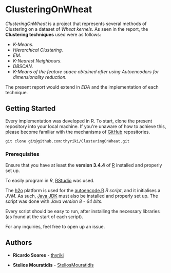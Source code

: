 # ClusteringOnWheat
*ClusteringOnWheat* is a project that represents several methods of Clustering on a dataset of *Wheat kernels*. As seen in the report, the **Clustering techniques** used were as follows:

* *K-Means.*
* *Hierarchical Clustering.*
* *EM.*
* *K-Nearest Neighbours.*
* *DBSCAN.*
* *K-Means of the feature space obtained after using Autoencoders for dimensionality reduction.*

The present report would extend in *EDA* and the implementation of each technique.

## Getting Started

Every implementation was developed in R. To start, clone the present repository into your local machine. If you're unaware of how to achieve this, please become familiar with the mechanisms of [GitHub](https://help.github.com/articles/set-up-git) repositories.

```
git clone git@github.com:thyriki/ClusteringOnWheat.git
```

### Prerequisites

Ensure that you have at least the **version 3.4.4** of [R](https://www.r-project.org/) installed and properly set up.

To easily program in *R*, [RStudio](https://www.rstudio.com/) was used.

The [h2o](http://docs.h2o.ai/h2o/latest-stable/h2o-docs/index.html) platform is used for the [autoencode.R](https://github.com/thyriki/ClusteringOnWheat/blob/master/R/autoencode.R) *R script*, and it initialises a *JVM*. As such, [Java JDK](http://www.oracle.com/technetwork/java/javase/downloads/index.html) must also be installed and properly set up. The script was done with *Java version 8 - 64 bits*.

Every script should be easy to run, after installing the necessary libraries (as found at the start of each script).

For any inquiries, feel free to open up an issue.

## Authors

* **Ricardo Soares** - [thyriki](https://github.com/thyriki)

* **Stelios Mouratidis** - [SteliosMouratidis](https://github.com/SteliosMouratidis)